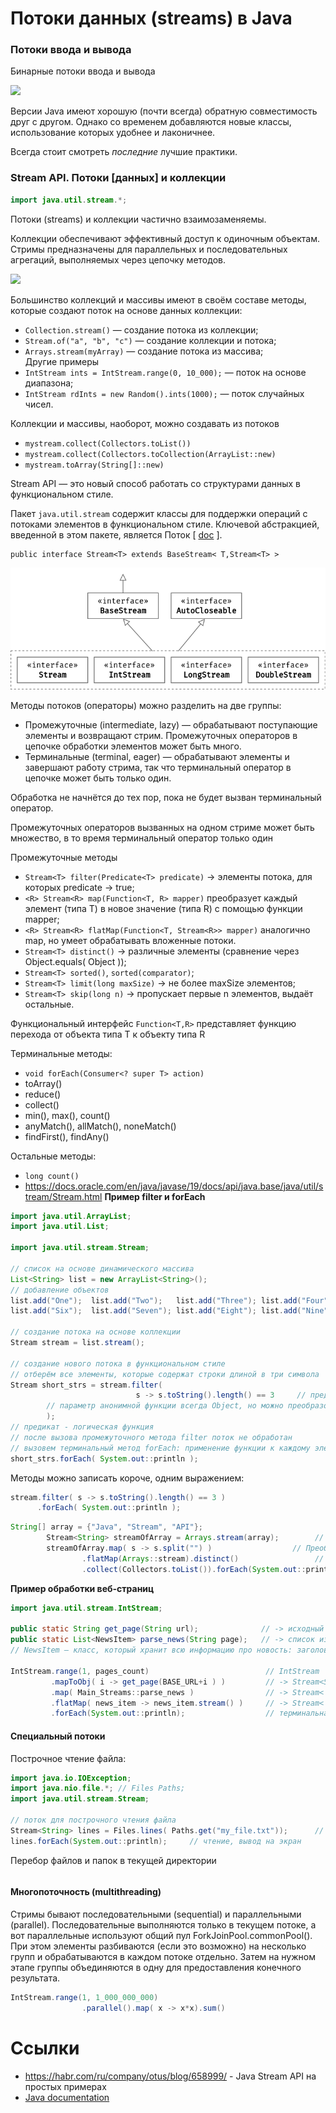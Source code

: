 # Потоки данных (streams) в Java

### Потоки ввода и вывода
Бинарные потоки ввода и вывода

![](https://proglang.su/images/categories/java/ierarkhiya-klassov-v-java.webp)


Версии Java имеют хорошую (почти всегда) обратную совместимость друг с другом. Однако со временем добавляются новые классы, использование которых удобнее и лаконичнее.

Всегда стоит смотреть *последние* лучшие практики.


### Stream API. Потоки [данных] и коллекции
```java
import java.util.stream.*;
```
Потоки (streams) и коллекции частично взаимозаменяемы.

Коллекции обеспечивают эффективный доступ к одиночным объектам. Стримы предназначены для параллельных и последовательных агрегаций, выполняемых через цепочку методов.

![](https://annimon.com/ablogs/file816/stream.png)

Большинство коллекций и массивы имеют в своём составе методы, которые создают поток на основе данных коллекции:
- `Collection.stream()` — создание потока из коллекции;
- `Stream.of("a", "b", "c")` — создание коллекции и потока;
- `Arrays.stream(myArray)` — создание потока из массива;\
Другие примеры
- `IntStream ints = IntStream.range(0, 10_000);` — поток на основе диапазона;
- `IntStream rdInts = new Random().ints(1000);` — поток случайных чисел.

Коллекции и массивы, наоборот, можно создавать из потоков
- `mystream.collect(Collectors.toList())`
- `mystream.collect(Collectors.toCollection(ArrayList::new)`
- `mystream.toArray(String[]::new)`

Stream API — это новый способ работать со структурами данных в функциональном стиле.

Пакет `java.util.stream` содержит классы для поддержки операций с потоками элементов в функциональном стиле. Ключевой абстракцией, введенной в этом пакете, является Поток [ [doc](https://docs.oracle.com/en/java/javase/19/docs/api/java.base/java/util/stream/Stream.html) ].

```
public interface Stream<T> extends BaseStream< T,Stream<T> >
```

![](StreamClasses.drawio.png)


Методы потоков (операторы) можно разделить на две группы:

- Промежуточные (intermediate, lazy) — обрабатывают поступающие элементы и возвращают стрим. Промежуточных операторов в цепочке обработки элементов может быть много.
- Терминальные (terminal, eager) — обрабатывают элементы и завершают работу стрима, так что терминальный оператор в цепочке может быть только один.

Обработка не начнётся до тех пор, пока не будет вызван терминальный оператор.

Промежуточных операторов вызванных на одном стриме может быть множество, в то время терминальный оператор только один


Промежуточные методы
- `Stream<T> filter(Predicate<T> predicate)` -> элементы потока, для которых predicate -> true;
- `<R> Stream<R>
map(Function<T, R> mapper)` преобразует каждый элемент (типа T) в новое значение (типа R) с помощью функции mapper;
- `<R> Stream<R> flatMap(Function<T, Stream<R>> mapper)` аналогично map, но умеет обрабатывать вложенные потоки.
- `Stream<T> distinct()` -> различные элементы (сравнение через Object.equals( Object ));
- `Stream<T> sorted()`, `sorted(comparator)`;
- `Stream<T> limit(long maxSize)` -> не более maxSize элементов;
- `Stream<T> skip(long n)` -> пропускает первые n элементов, выдаёт остальные.

Функциональный интерфейс `Function<T,R>` представляет функцию перехода от объекта типа T к объекту типа R


Терминальные методы:
- `void forEach(Consumer<? super T> action)`
- toArray()
- reduce()
- collect()
- min(), max(), count()
- anyMatch(), allMatch(), noneMatch()
- findFirst(), findAny()


Остальные методы:
- `long count()`
- https://docs.oracle.com/en/java/javase/19/docs/api/java.base/java/util/stream/Stream.html
**Пример filter и forEach**
```java
import java.util.ArrayList;
import java.util.List;

import java.util.stream.Stream;

// список на основе динамического массива
List<String> list = new ArrayList<String>();
// добавление объектов
list.add("One");  list.add("Two");   list.add("Three"); list.add("Four"); list.add("Five");
list.add("Six");  list.add("Seven"); list.add("Eight"); list.add("Nine"); list.add("Ten");

// создание потока на основе коллекции
Stream stream = list.stream();

// создание нового потока в функциональном стиле
// отберём все элементы, которые содержат строки длиной в три символа
Stream short_strs = stream.filter(
                            s -> s.toString().length() == 3     // предикат в виде анонимной функции;
        // параметр анонимной функции всегда Object, но можно преобразовать
        );
// предикат - логическая функция
// после вызова промежуточного метода filter поток не обработан
// вызовем терминальный метод forEach: применение функции к каждому элементу
short_strs.forEach( System.out::println );
```


Методы можно записать короче, одним выражением:
```java
stream.filter( s -> s.toString().length() == 3 )
      .forEach( System.out::println );
```


```java
String[] array = {"Java", "Stream", "API"};
        Stream<String> streamOfArray = Arrays.stream(array);        // коллекция -> поток
        streamOfArray.map( s -> s.split("") )                  // Преобразование слова в массив букв
                .flatMap(Arrays::stream).distinct()                 // создаёт из трёх потоков из потоков один поток
                .collect(Collectors.toList()).forEach(System.out::println);
```


**Пример обработки веб-страниц**
```java
import java.util.stream.IntStream;

public static String get_page(String url);              // -> исходный код страницы
public static List<NewsItem> parse_news(String page);   // -> список из новостей NewsItem из одной страницы
// NewsItem — класс, который хранит всю информацию про новость: заголовок, дату, теги, ...

IntStream.range(1, pages_count)                          // IntStream                   — число
         .mapToObj( i -> get_page(BASE_URL+i ) )         // -> Stream<Strings>          — исходный код страницы
         .map( Main_Streams::parse_news )                // -> Stream< List<NewsItem> > — список NewsItem одной страницы
         .flatMap( news_item -> news_item.stream() )     // -> Stream< NewsItem >       — NewsItem
         .forEach(System.out::println);                  // терминальная операция
```

#### Специальный потоки
Построчное чтение файла:
```java
import java.io.IOException;
import java.nio.file.*; // Files Paths;
import java.util.stream.Stream;

// поток для построчного чтения файла
Stream<String> lines = Files.lines( Paths.get("my_file.txt"));      // throws IOException
lines.forEach(System.out::println);     // чтение, вывод на экран
```

Перебор файлов и папок в текущей директории
```java
```



#### Многопоточность (multithreading)

Стримы бывают последовательными (sequential) и параллельными (parallel). Последовательные выполняются только в текущем потоке, а вот параллельные используют общий пул ForkJoinPool.commonPool(). При этом элементы разбиваются (если это возможно) на несколько групп и обрабатываются в каждом потоке отдельно. Затем на нужном этапе группы объединяются в одну для предоставления конечного результата.

```java
IntStream.range(1, 1_000_000_000)
                .parallel().map( x -> x*x).sum()
```

#  Ссылки
- https://habr.com/ru/company/otus/blog/658999/ - Java Stream API на простых примерах
- [Java documentation](https://docs.oracle.com/en/java/javase/19/docs/api/java.base/java/util/stream/Stream.html)
